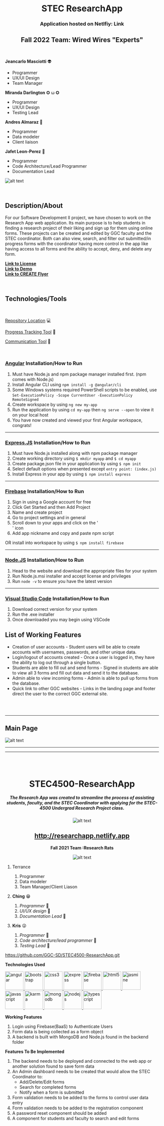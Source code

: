 <div align="center">

# **STEC ResearchApp**

### **Application hosted on Netlfiy: Link**

## **Fall 2022 Team: Wired Wires "Experts"**
</div>

<br>

**Jeancarlo Masciotti** :alien:
  - Programmer
  - UX/UI Design
  - Team Manager

**Miranda Darlington** ✪ ω ✪
  - Programmer
  - UX/UI Design
  - Testing Lead

**Andres Almaraz** :taco:
  - Programmer
  - Data modeler
  - Client liaison

**Jafet Leon-Perez** :snake:
  - Programmer
  - Code Architecture/Lead Programmer
  - Documentation Lead

![alt text](docs-Fall2022/TeamPhoto.png "Team Photo")

<br>

## **Description/About**

For our Software Development II project, we have chosen to work on the Research App web application. Its main purpose is to help students in finding a research project of their liking and sign up for them using online forms. These projects can be created and edited by GGC faculty and the STEC coordinator. Both can also view, search, and filter out submitted/in progress forms with the coordinator having more control in the app like having access to all forms and the ability to accept, deny, and delete any form.

**<a href="docs-Fall2022/License.md">Link to License</a>** <br>
**<a href="https://www.youtube.com/watch?v=Z97aJVH2VHI">Link to Demo</a>** <br>
**<a href="docs-Fall2022/ResearchApp.png">Link to CREATE Flyer</a>**


<br>

## **Technologies/Tools**

<br>

[Repository Location](https://github.com/GGC-SD/STEC4500-ResearchApp) :computer:

[Progress Tracking Tool](https://www.atlassian.com/software/jira) :bookmark_tabs:

[Communication Tool](https://discord.com/) :speech_balloon:

<br>

### <a href="https://angular.io/guide/setup-local">**Angular**</a> Installation/How to Run

1. Must have Node.js and npm package manager installed first. (npm comes with Node.js)
2. Install Angular CLI using `npm install -g @angular/cli`
3. Some Windows systems required PowerShell scripts to be enabled, use `Set-ExecutionPolicy -Scope CurrentUser -ExecutionPolicy RemoteSigned`
4. Create workspace by using `ng new my-app`
5. Run the application by using `cd my-app` then `ng serve --open` to view it on your local host
6. You have now created and viewed your first Angular workspace, congrats!

---

### <a href="http://expressjs.com/en/starter/installing.html">**Express.JS**</a> Installation/How to Run

1. Must have Node.js installed along with npm package manager
2. Create working directory using `$ mkdir myapp` and `$ cd myapp`
3. Create package.json file in your application by using `$ npm init`
4. Select default options when presented except `entry point: (index.js)`
5. Install Express in your app by using `$ npm install express`

---

### <a href="https://firebase.google.com">**Firebase**</a> Installation/How to Run

1. Sign in using a Google account for free
2. Click Get Started and then Add Project
3. Name and create project
4. Go to project settings and in general
5. Scroll down to your apps and click on the '</br>' icon
6. Add app nickname and copy and paste npm script

OR install into workspace by using `$ npm install firebase`

---

### <a href="https://nodejs.org/en/download">**Node.JS**</a> Installation/How to Run

1. Head to the website and download the appropriate files for your system
2. Run Node.js.msi installer and accept license and privileges
3. Run `node -v` to ensure you have the latest version

---

### <a href="https://code.visualstudio.com/Download">**Visual Studio Code**</a> Installation/How to Run

1. Download correct version for your system
2. Run the .exe installer
3. Once downloaded you may begin using VSCode

## **List of Working Features**

- Creation of user accounts -
  Student users will be able to create accounts with usernames, passwords, and other unique data.
- Login/logout of accounts created - 
  Once a user is logged in, they have the ability to log out through a single button.
- Students are able to fill out and send forms - 
  Signed in students are able to view all 3 forms and fill out data and send it to the database.
- Admin able to view incoming forms - 
  Admin is able to pull up forms from the database.
- Quick link to other GGC websites - 
  Links in the landing page and footer direct the user to the correct GGC external site.


<br><br><hr>
## **Main Page**
![alt text](docs-Fall2022/MainPage.png "Main Page")
<hr><hr><br><br>

<div align='center'>
<h1>STEC4500-ResearchApp</h1>
<h5>The Research App was created to streamline the process of assisting students, faculty, and the STEC Coordinator with applying for the STEC-4500 Undergrad Research Project class. </h5>

![alt text](docs-Fall2021/MainPage.png "Main Page")

http://researchapp.netlify.app
--

**Fall 2021 Team :Research Rats**

![alt text](docs-Fall2021/TeamPhoto.png "Team Photo")

  </div>
  
1.  Terrance
	1.  Programmer
	2.  Data modeler
	3.  Team Manager/Client Liason
	
2.  **Ching** :grin:
	1.  *Programmer* :beginner:
	2.  *UI/UX design* :beginner:
	3.  *Documentation Lead* :beginner:
	
3.  **Kris**  :stuck_out_tongue_winking_eye:
	1.  *Programmer* :beginner:
	2.  *Code architecture/lead programmer* :beginner:
	3.  *Testing Lead* :beginner:

<https://github.com/GGC-SD/STEC4500-ResearchApp.git>
  


**Technologies Used**
<p align="left"> <a href="https://angular.io" target="_blank" rel="noreferrer"> <img src="https://angular.io/assets/images/logos/angular/angular.svg" alt="angular" width="60" height="60"/> </a> <a href="https://getbootstrap.com" target="_blank" rel="noreferrer"> <img src="https://raw.githubusercontent.com/devicons/devicon/master/icons/bootstrap/bootstrap-plain-wordmark.svg" alt="bootstrap" width="60" height="60"/> </a> <a href="https://www.w3schools.com/css/" target="_blank" rel="noreferrer"> <img src="https://raw.githubusercontent.com/devicons/devicon/master/icons/css3/css3-original-wordmark.svg" alt="css3" width="60" height="60"/> </a> <a href="https://expressjs.com" target="_blank" rel="noreferrer"> <img src="https://raw.githubusercontent.com/devicons/devicon/master/icons/express/express-original-wordmark.svg" alt="express" width="60" height="60"/> </a> <a href="https://firebase.google.com/" target="_blank" rel="noreferrer"> <img src="https://www.vectorlogo.zone/logos/firebase/firebase-icon.svg" alt="firebase" width="60" height="60"/> </a> <a href="https://www.w3.org/html/" target="_blank" rel="noreferrer"> <img src="https://raw.githubusercontent.com/devicons/devicon/master/icons/html5/html5-original-wordmark.svg" alt="html5" width="60" height="60"/> </a> <a href="https://jasmine.github.io/" target="_blank" rel="noreferrer"> <img src="https://www.vectorlogo.zone/logos/jasmine/jasmine-icon.svg" alt="jasmine" width="60" height="60"/> </a> <a href="https://developer.mozilla.org/en-US/docs/Web/JavaScript" target="_blank" rel="noreferrer"> <img src="https://raw.githubusercontent.com/devicons/devicon/master/icons/javascript/javascript-original.svg" alt="javascript" width="60" height="60"/> </a> <a href="https://karma-runner.github.io/latest/index.html" target="_blank" rel="noreferrer"> <img src="https://raw.githubusercontent.com/detain/svg-logos/780f25886640cef088af994181646db2f6b1a3f8/svg/karma.svg" alt="karma" width="60" height="60"/> </a> <a href="https://www.mongodb.com/" target="_blank" rel="noreferrer"> <img src="https://raw.githubusercontent.com/devicons/devicon/master/icons/mongodb/mongodb-original-wordmark.svg" alt="mongodb" width="60" height="60"/> </a> <a href="https://nodejs.org" target="_blank" rel="noreferrer"> <img src="https://raw.githubusercontent.com/devicons/devicon/master/icons/nodejs/nodejs-original-wordmark.svg" alt="nodejs" width="60" height="60"/> </a> <a href="https://www.typescriptlang.org/" target="_blank" rel="noreferrer"> <img src="https://raw.githubusercontent.com/devicons/devicon/master/icons/typescript/typescript-original.svg" alt="typescript" width="60" height="60"/> </a> </p>

**Working Features**
1. Login using Firebase(BaaS) to Authenticate Users
2. Form data is being collected as a form object
3. A backend is built with MongoDB and Node.js found in the backend folder

**Features To Be Implemented**
1. The backend needs to be deployed and connected to the web app or another solution found to save form data
2. An Admin dashboard needs to be created that would allow the STEC Coordinator to:
   * Add/Delete/Edit forms
   * Search for completed forms
   * Notify when a form is submitted
3. Form validation needs to be added to the forms to control user data entry
4. Form validation needs to be added to the registration component
5. A password reset component should be added
6. A component for students and faculty to search and edit forms
